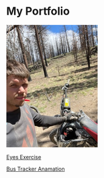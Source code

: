 # My Portfolio
<img src='./IMG_1257.jpg'>

<a href='https://github.com/DalenChilders/Eyes'> Eyes Exercise </a>

<a href='https://github.com/DalenChilders/Bus-Tracker'> Bus Tracker Anamation </a>
